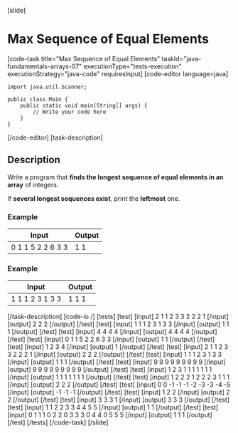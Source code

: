 [slide]
# Max Sequence of Equal Elements
[code-task title="Max Sequence of Equal Elements" taskId="java-fundamentals-arrays-07" executionType="tests-execution" executionStrategy="java-code" requiresInput]
[code-editor language=java]
```
import java.util.Scanner;

public class Main {
    public static void main(String[] args) {
        // Write your code here
    }
}
```
[/code-editor]
[task-description]
## Description
Write a program that **finds the longest sequence of equal elements in an array** of integers.

If **several longest sequences exist**, print the **leftmost** one.

### Example
| **Input** | **Output** |
| --- | --- |
| 0 1 1 5 2 2 6 3 3 | 1 1 |

### Example
| **Input** | **Output** |
| --- | --- |
| 1 1 1 2 3 1 3 3 | 1 1 1 |

[/task-description]
[code-io /]
[tests]
[test]
[input]
2 1 1 2 3 3 2 2 2 1
[/input]
[output]
2 2 2
[/output]
[/test]
[test]
[input]
1 1 1 2 3 1 3 3
[/input]
[output]
1 1 1
[/output]
[/test]
[test]
[input]
4 4 4 4
[/input]
[output]
4 4 4 4
[/output]
[/test]
[test]
[input]
0 1 1 5 2 2 6 3 3
[/input]
[output]
1 1
[/output]
[/test]
[test]
[input]
1 2 3 4
[/input]
[output]
1
[/output]
[/test]
[test]
[input]
2 1 1 2 3 3 2 2 2 1
[/input]
[output]
2 2 2
[/output]
[/test]
[test]
[input]
1 1 1 2 3 1 3 3
[/input]
[output]
1 1 1
[/output]
[/test]
[test]
[input]
9 9 9 9 9 9 9 9 9
[/input]
[output]
9 9 9 9 9 9 9 9 9
[/output]
[/test]
[test]
[input]
1 2 3 1 1 1 1 1 1 1
[/input]
[output]
1 1 1 1 1 1 1
[/output]
[/test]
[test]
[input]
1 2 2 2 1 2 2 2 3 1 1 1
[/input]
[output]
2 2 2
[/output]
[/test]
[test]
[input]
0 0 -1 -1 -1 -2 -3 -3 -4 -5
[/input]
[output]
-1 -1 -1
[/output]
[/test]
[test]
[input]
1 2 2
[/input]
[output]
2 2
[/output]
[/test]
[test]
[input]
3 3 3 1
[/input]
[output]
3 3 3
[/output]
[/test]
[test]
[input]
1 1 2 2 3 3 4 4 5 5
[/input]
[output]
1 1
[/output]
[/test]
[test]
[input]
0 1 1 1 0 2 2 0 3 3 3 0 4 4 0 5 5 5
[/input]
[output]
1 1 1
[/output]
[/test]
[/tests]
[/code-task]
[/slide]